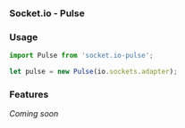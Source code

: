 ### Socket.io - Pulse 


### Usage


```js
import Pulse from 'socket.io-pulse';

let pulse = new Pulse(io.sockets.adapter);
```

### Features

*Coming soon*